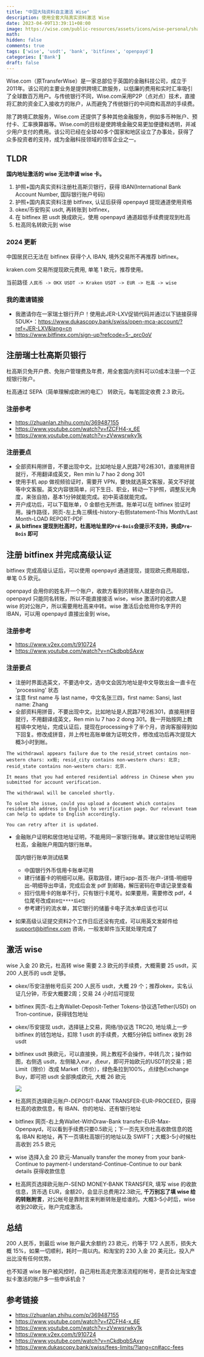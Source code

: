 ```yaml
---
title: "中国大陆资料自主激活 Wise"
description: 使用全套大陆真实资料激活 Wise
date: 2023-04-09T13:39:11+08:00
image: https://wise.com/public-resources/assets/icons/wise-personal/share_landscape.png
math: 
hidden: false
comments: true
tags: ['wise', 'usdt', 'bank', 'bitfinex', 'openpayd']
categories: ['Bank']
draft: false
---
```


Wise.com（原TransferWise）是一家总部位于英国的金融科技公司，成立于2011年。该公司的主要业务是提供跨境汇款服务，以低廉的费用和实时汇率吸引了全球数百万用户。与传统银行不同，Wise.com采用P2P（点对点）技术，直接将汇款的资金汇入接收方的账户，从而避免了传统银行的中间商和高昂的手续费。

除了跨境汇款服务，Wise.com 还提供了多种其他金融服务，例如多币种账户、预付卡、汇率换算器等。Wise.com的目标是使跨境金融交易更加便捷和透明，并减少用户支付的费用。该公司已经在全球40多个国家和地区设立了办事处，获得了众多投资者的支持，成为金融科技领域的领军企业之一。

## TLDR
__国内地址激活的 wise 无法申请 wise 卡。__
1. 护照+国内真实资料注册杜高斯贝银行，获得 IBAN(International Bank Account Number, 国际银行账户号码)
2. 护照+国内真实资料注册 bitfinex, 认证后获得 openpayd 提现通道使用资格
3. okex/币安购买 usdt, 再转账到 bitfinex，
4. 在 bitfinex 把 usdt 换成欧元，使用 openpayd 通道超低手续费提现到杜高
4. 杜高同名转欧元到 wise

### 2024 更新
中国居民已无法在 bitfinex 获得个人 IBAN, 境外交易所不再推荐 bitfinex。

kraken.com 交易所提现欧元费用, 单笔 1 欧元，推荐使用。

当前路径
`人民币 -> OKX USDT -> Kraken USDT -> EUR -> 杜高 -> wise`


### 我的邀请链接
- 我邀请你在一家瑞士银行开户！使用此JER-LXV促销代码并通过以下链接获得5DUK+：https://www.dukascopy.bank/swiss/open-mca-account/?ref=JER-LXV&lang=cn
- https://www.bitfinex.com/sign-up?refcode=5-_prc0oV

## 注册瑞士杜高斯贝银行
杜高斯贝免开户费、免账户管理费及年费，用全套国内资料可以0成本注册一个正规银行账户。

杜高通过 SEPA（简单理解成欧洲的电汇） 转欧元，每笔固定收费 2.3 欧元。

### 注册参考
- https://zhuanlan.zhihu.com/p/369487155
- https://www.youtube.com/watch?v=fZCFH4-x_6E
- https://www.youtube.com/watch?v=zVwwsrwky1k

### 注册要点
- 全部资料用拼音，不要出现中文。比如地址是人民路7号2栋301，直接用拼音就行，不用翻译成英文，Ren min lu 7 hao 2 dong 301
- 使用手机 app 做视频验证时，需要开 VPN，要快就选英文客服，英文不好就等中文客服。英文内容很简单，问下生日、职业，转动一下护照，调整反光角度，来张自拍，基本1分钟就能完成。初中英语就能完成。
- 开户成功后，可以下载账单，0 金额也无所谓。账单可以在 bitfinex 验证时用。操作路径，网页-左上角三横线-history-右侧statement-This Month/Last Month-LOAD REPORT-PDF
- __从 bitfinex 提现到杜高时，杜高地址里的`Pré-Bois`会提示不支持，换成`Pre-Bois` 即可__

## 注册 bitfinex 并完成高级认证
bitfinex 完成高级认证后，可以使用 openpayd 通道提现，提现欧元费用超低，单笔 0.5 欧元。

openpayd 会用你的姓名开一个账户，收款方看到的转账人就是你自己。openpayd 只能同名转账，所以不能直接接活 wise，wise 激活时的收款人是 wise 的对公账户，所以需要用杜高来中转。wise 激活后会给用你名字开的 IBAN，可以用 openpayd 直接出金到 wise。

### 注册参考
- https://www.v2ex.com/t/910724
- https://www.youtube.com/watch?v=nCkdbqbSAxw

### 注册要点
- 注册时界面选英文，不要选中文，选中文会因为地址是中文导致出金一直卡在 'processing' 状态
- 注意 first name 与 last name，中文名张三四，first name: Sansi, last name: Zhang
- 全部资料用拼音，不要出现中文。比如地址是人民路7号2栋301，直接用拼音就行，不用翻译成英文，Ren min lu 7 hao 2 dong 301。我一开始按网上教程填中文地址，完成认证后，提现在processing卡了半个月，咨询客服得到如下回复。修改成拼音，并上传杜高账单做为证明文件，修改成功后再次提现大概3小时到帐。
```text
The withdrawal appears failure due to the resid_street contains non-western chars: xx街; resid_city contains non-western chars: 北京; resid_state contains non-western chars: 北京. 

It means that you had entered residential address in Chinese when you submitted for account verification.

The withdrawal will be canceled shortly.

To solve the issue, could you upload a document which contains residential address in English to verification page. Our relevant team can help to update to English accordingly.

You can retry after it is updated.
```
- 金融账户证明和居住地址证明，不能用同一家银行账单。建议居住地址证明用杜高，金融账户用国内银行账单。

  国内银行账单测试结果
  - 中国银行外币信用卡账单可用
  - 建行储蓄卡的明细可以用。获取路径，建行app-首页-账户-详情-明细导出-明细导出申请，完成后会发 pdf 到邮箱，解压密码在申请记录里查看
  - 招行信用卡的账单不行，只有银行卡尾号。如果要用，需要修改 pdf，4 位尾号改成`前8位****后4位`
  - 参考建行的流水单，其它银行的储蓄卡电子流水单应该也可以

- 如果高级认证提交资料2个工作日后还没有完成，可以用英文发邮件给 support@bitfinex.com 咨询，一般发邮件当天就处理完成了

## 激活 wise
wise 入金 20 欧元，杜高转 wise 需要 2.3 欧元的手续费，大概需要 25 usdt，买 200 人民币的 usdt 足够。

- okex/币安注册帐号后买 200 人民币 usdt，大概 29 个；推荐okex，实名认证几分钟，币安大概要2周；交易 24 小时后可提现
- bitfinex 网页-右上角Wallet-Deposit-Tether Tokens-协议选Tether(USD) on Tron-continue，获得钱包地址
- okex/币安提现 usdt，选择链上交易，网络/协议选 TRC20, 地址填上一步 bitfinex 的钱包地址，扣除 1 usdt 的手续费，大概5分钟后 bitfinex 收到 28 usdt
- bitfinex usdt 换欧元，可以直接换，网上教程不会操作，中转几次；操作如图，右侧选 usdt，左侧输入eur，点eur，即可开始欧元的USDT的交易；把 Limit（限价）改成 Market（市价），绿色条拉到100%，点绿色Exchange Buy，即可把 usdt 全部换成欧元, 大概 26 欧元

  ![](https://cdn.jsdelivr.net/gh/4ft35t/images@blog/2023/04/upgit_20230410_1681119751.jpg)
- 杜高网页选择欧元账户-DEPOSIT-BANK TRANSFER-EUR-PROCEED，获得杜高的收款信息，有 IBAN、你的地址、还有银行地址
- bitfinex 网页-右上角Wallet-WithDraw-Bank transfer-EUR-Max-Openpayd，可以看到手续费只要0.5欧元；下一页先天你杜高收款信息的姓名 IBAN 和地址，再下一页填杜高银行的地址以及 SWIFT；大概3-5小时候杜高收到 25.5 欧元
- wise 选择入金 20 欧元-Manually transfer the money from your bank-Continue to payment-I understand-Continue-Continue to our bank details 获得收款信息
- 杜高网页选择欧元账户-SEND MONEY-BANK TRANSFER, 填写 wise 的收款信息，货币选 EUR，金额20，会显示总费用22.3欧元, __千万别忘了填 wise 给的转账附言__，对公帐号是靠附言来判断转账是给谁的。大概3-5小时后，wise 收到20欧元，账户完成激活。

## 总结
200 人民币，到最后 wise 账户最大余额约 23 欧元，约等于 172 人民币，损失大概 15%，如果一切顺利，耗时一周以内。和淘宝的 230 入金 20 美元比，投入产出比没有任何优势。

也不知道 wise 账户被风控时，自己用杜高走完激活流程的帐号，是否会比淘宝虚拟卡激活的账户多一些申诉机会？

## 参考链接
- https://zhuanlan.zhihu.com/p/369487155
- https://www.youtube.com/watch?v=fZCFH4-x_6E
- https://www.youtube.com/watch?v=zVwwsrwky1k
- https://www.v2ex.com/t/910724
- https://www.youtube.com/watch?v=nCkdbqbSAxw
- https://www.dukascopy.bank/swiss/fees-limits/?lang=cn#acc-fees
